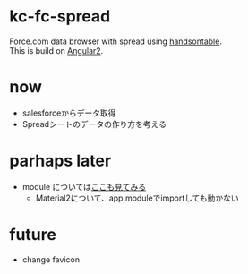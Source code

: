 # kc-fc-spread
Force.com data browser with spread using [handsontable](https://github.com/handsontable/handsontable).  
This is build on [Angular2](https://github.com/angular/angular).

# now
+ salesforceからデータ取得
+ Spreadシートのデータの作り方を考える

# parhaps later
+ module については[ここも見てみる](https://github.com/angular/material2/issues/1516)
  + Material2について、app.moduleでimportしても動かない

# future
+ change favicon

